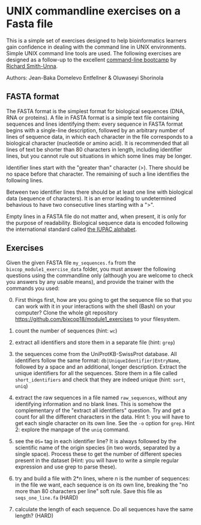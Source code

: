UNIX commandline exercises on a Fasta file
================
This is a simple set of exercises designed to help bioinformatics learners gain confidence in dealing with the command line in UNIX environments. Simple UNIX command line tools are used. The following exercises are designed as a follow-up to the excellent [command-line bootcamp](http://rik.smith-unna.com/command_line_bootcamp) by [Richard Smith-Unna](https://github.com/blahah).

Authors: Jean-Baka Domelevo Entfellner & Oluwaseyi Shorinola

FASTA format
------------

The FASTA format is the simplest format for biological sequences (DNA, RNA or proteins). A file in FASTA format is a simple text file containing sequences and lines identifying them: every sequence in FASTA format begins with a single-line description, followed by an arbitrary number of lines of sequence data, in which each character in the file corresponds to a biological character (nucleotide or amino acid). It is recommended that all lines of text be shorter than 80 characters in length, including identifier lines, but you cannot rule out situations in which some lines may be longer.

Identifier lines start with the "greater than" character (&gt;). There should be no space before that character. The remaining of such a line identifies the following lines.

Between two identifier lines there should be at least one line with biological data (sequence of characters). It is an error leading to undetermined behavious to have two consecutive lines starting with a "&gt;".

Empty lines in a FASTA file do not matter and, when present, it is only for the purpose of readability. Biological sequence data is encoded following the international standard called [the IUPAC alphabet](http://www.bioinformatics.org/sms2/iupac.html).

Exercises
---------

Given the given FASTA file `my_sequences.fa` from the `bixcop_module1_exercise_data` folder, you must answer the following questions using the commandline only (although you are welcome to check you answers by any usable means), and provide the trainer with the commands you used:

0.  First things first, how are you going to get the sequence file so that you can work with it in your interactions with the shell (Bash) on your computer? Clone the whole git repository <https://github.com/bixcop18/module1_exercises> to your filesystem.

1.  count the number of sequences (hint: `wc`)

2.  extract all identifiers and store them in a separate file (hint: `grep`)

3.  the sequences come from the UniProtKB-SwissProt database. All identifiers follow the same format: `db|UniqueIdentifier|EntryName`, followed by a space and an additional, longer description. Extract the unique identifiers for all the sequences. Store them in a file called `short_identifiers` and check that they are indeed unique (hint: `sort`, `uniq`)

4.  extract the raw sequences in a file named `raw_sequences`, without any identifying information and no blank lines. This is somehow the complementary of the "extract all identifiers" question. Try and get a count for all the different characters in the data. Hint 1: you will have to get each single character on its own line. See the `-o` option for `grep`. Hint 2: explore the manpage of the `uniq` command.

5.  see the `OS=` tag in each identifier line? It is always followed by the scientific name of the origin species (in two words, separated by a single space). Process these to get the number of different species present in the dataset (Hint: you will have to write a simple regular expression and use grep to parse these).

6.  try and build a file with 2\*n lines, where n is the number of sequences: in the file we want, each sequence is on its own line, breaking the "no more than 80 characters per line" soft rule. Save this file as `seqs_one_line.fa` (HARD)

7.  calculate the length of each sequence. Do all sequences have the same length? (HARD)
